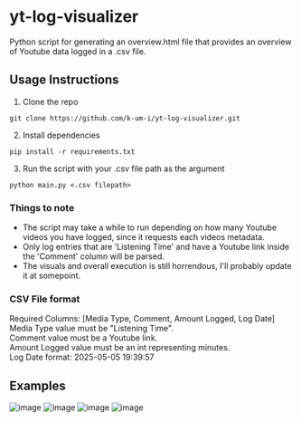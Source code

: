 # yt-log-visualizer
Python script for generating an overview.html file that provides an overview of Youtube data logged in a .csv file.

## Usage Instructions
1. Clone the repo
```
git clone https://github.com/k-um-i/yt-log-visualizer.git
```
2. Install dependencies
```
pip install -r requirements.txt
```
3. Run the script with your .csv file path as the argument
```
python main.py <.csv filepath>
```

### Things to note
- The script may take a while to run depending on how many Youtube videos you have logged, since it requests each videos metadata.
- Only log entries that are 'Listening Time' and have a Youtube link inside the 'Comment' column will be parsed.
- The visuals and overall execution is still horrendous, I'll probably update it at somepoint.

### CSV File format
Required Columns: [Media Type, Comment, Amount Logged, Log Date] \
Media Type value must be "Listening Time". \
Comment value must be a Youtube link. \
Amount Logged value must be an int representing minutes. \
Log Date format: 2025-05-05 19:39:57

## Examples
![image](https://github.com/user-attachments/assets/53bc27b0-a556-442d-ab87-c346562153f1)
![image](https://github.com/user-attachments/assets/2c41da5d-624b-485e-9adf-cc2eb24c48e9)
![image](https://github.com/user-attachments/assets/38c00024-3616-46ec-9e0d-3e9bf3e2b8e6)
![image](https://github.com/user-attachments/assets/9ef93571-6a49-4d19-8818-b54bb7e33c98)
